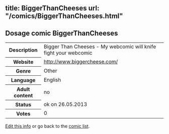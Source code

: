 title: BiggerThanCheeses
url: "/comics/BiggerThanCheeses.html"
---
Dosage comic BiggerThanCheeses
-----------------------------------------

<p id="msg"></p>
<script type="text/javascript">
if (window.location.search === '?edit_info_mail=sent_ok') {
  var elem = document.getElementById("msg");
  elem.innerHTML = 'Edited information sucessfully sent for review, which is usually done daily. Thanks!';
  elem.className = 'ok';
}
</script>
<table class="comicinfo">
<tr>
<th>Description</th><td>Bigger Than Cheeses - My webcomic will knife fight your webcomic</td>
</tr>
<tr>
<th>Website</th><td><a href="http://www.biggercheese.com/">http://www.biggercheese.com/</a></td>
</tr>
<tr>
<th>Genre</th><td>Other</td>
</tr>
<tr>
<th>Language</th><td>English</td>
</tr>
<tr>
<th>Adult content</th><td>no</td>
</tr>
<tr>
<th>Status</th><td>ok on 26.05.2013</td>
</tr>
<tr>
<th>Votes</th><td>0</td>
</tr>
</table>

[Edit this info](BiggerThanCheeses_edit.html) or go back to the [comic list](../comic-index.html).
